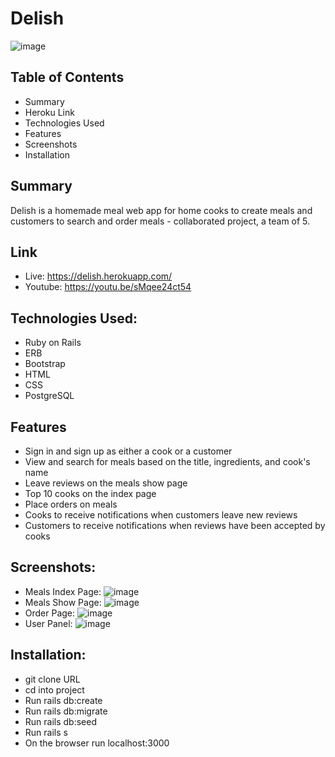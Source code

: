 # Delish
![image](https://user-images.githubusercontent.com/71687298/189031637-3f7faac4-a811-4df8-a47e-ec2d4f9a5895.png)
## Table of Contents
- Summary
- Heroku Link
- Technologies Used
- Features
- Screenshots
- Installation

## Summary
Delish is a homemade meal web app for home cooks to create meals and customers to search and order meals - collaborated project, a team of 5.

## Link
- Live: https://delish.herokuapp.com/
- Youtube: https://youtu.be/sMqee24ct54

## Technologies Used:

- Ruby on Rails
- ERB
- Bootstrap
- HTML
- CSS
- PostgreSQL

## Features

- Sign in and sign up as either a cook or a customer
- View and search for meals based on the title, ingredients, and cook's name
- Leave reviews on the meals show page
- Top 10 cooks on the index page
- Place orders on meals
- Cooks to receive notifications when customers leave new reviews
- Customers to receive notifications when reviews have been accepted by cooks

## Screenshots: 
- Meals Index Page:
![image](https://user-images.githubusercontent.com/71687298/189032062-e7180609-9296-4bbd-a466-7677cda24b87.png)
- Meals Show Page:
![image](https://user-images.githubusercontent.com/71687298/189032096-bcdb7b4d-b7d6-4bfd-883e-50e8c4f02fdc.png)
- Order Page:
![image](https://user-images.githubusercontent.com/71687298/189032160-f17ee9e6-8f90-420f-bd97-9c1c3550f499.png)
- User Panel:
![image](https://user-images.githubusercontent.com/71687298/189032189-55e53a37-3c15-4eae-834b-c06607c2a850.png)

## Installation:

- git clone URL
- cd into project
- Run rails db:create
- Run rails db:migrate
- Run rails db:seed
- Run rails s
- On the browser run localhost:3000
